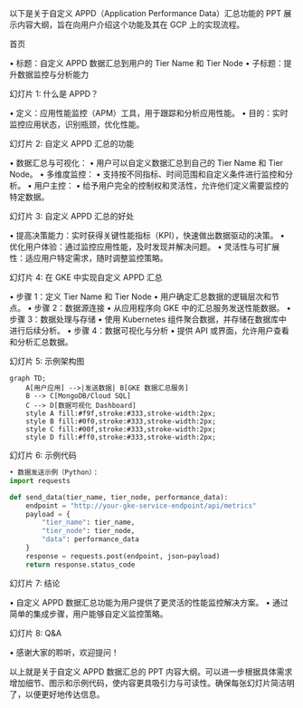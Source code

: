 以下是关于自定义 APPD（Application Performance Data）汇总功能的 PPT 展示内容大纲，旨在向用户介绍这个功能及其在 GCP 上的实现流程。

首页

• 标题：自定义 APPD 数据汇总到用户的 Tier Name 和 Tier Node
• 子标题：提升数据监控与分析能力

幻灯片 1: 什么是 APPD？

• 定义：应用性能监控（APM）工具，用于跟踪和分析应用性能。
• 目的：实时监控应用状态，识别瓶颈，优化性能。

幻灯片 2: 自定义 APPD 汇总的功能

• 数据汇总与可视化：
	• 用户可以自定义数据汇总到自己的 Tier Name 和 Tier Node。
• 多维度监控：
	• 支持按不同指标、时间范围和自定义条件进行监控和分析。
• 用户主控：
	• 给予用户完全的控制权和灵活性，允许他们定义需要监控的特定数据。

幻灯片 3: 自定义 APPD 汇总的好处

• 提高决策能力：实时获得关键性能指标（KPI），快速做出数据驱动的决策。
• 优化用户体验：通过监控应用性能，及时发现并解决问题。
• 灵活性与可扩展性：适应用户特定需求，随时调整监控策略。

幻灯片 4: 在 GKE 中实现自定义 APPD 汇总

• 步骤 1：定义 Tier Name 和 Tier Node
	• 用户确定汇总数据的逻辑层次和节点。
• 步骤 2：数据源连接
	• 从应用程序向 GKE 中的汇总服务发送性能数据。
• 步骤 3：数据处理与存储
	• 使用 Kubernetes 组件聚合数据，并存储在数据库中进行后续分析。
• 步骤 4：数据可视化与分析
	• 提供 API 或界面，允许用户查看和分析汇总数据。

幻灯片 5: 示例架构图
```mermaid
graph TD;
    A[用户应用] -->|发送数据| B[GKE 数据汇总服务]
    B --> C[MongoDB/Cloud SQL]
    C --> D[数据可视化 Dashboard]
    style A fill:#f9f,stroke:#333,stroke-width:2px;
    style B fill:#0f0,stroke:#333,stroke-width:2px;
    style C fill:#00f,stroke:#333,stroke-width:2px;
    style D fill:#ff0,stroke:#333,stroke-width:2px;
```

幻灯片 6: 示例代码
```python
• 数据发送示例（Python）：
import requests

def send_data(tier_name, tier_node, performance_data):
    endpoint = "http://your-gke-service-endpoint/api/metrics"
    payload = {
        "tier_name": tier_name,
        "tier_node": tier_node,
        "data": performance_data
    }
    response = requests.post(endpoint, json=payload)
    return response.status_code
```

幻灯片 7: 结论

• 自定义 APPD 数据汇总功能为用户提供了更灵活的性能监控解决方案。
• 通过简单的集成步骤，用户能够自定义监控策略。

幻灯片 8: Q&A

• 感谢大家的聆听，欢迎提问！

以上就是关于自定义 APPD 数据汇总的 PPT 内容大纲。可以进一步根据具体需求增加细节、图示和示例代码，使内容更具吸引力与可读性。确保每张幻灯片简洁明了，以便更好地传达信息。
